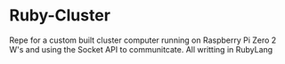 # Ruby-Cluster
Repe for a custom built cluster computer running on Raspberry Pi Zero 2 W's and using the Socket API to communitcate. All writting in RubyLang
